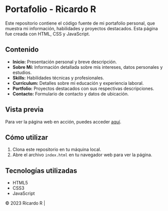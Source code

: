 # Portafolio - Ricardo R

Este repositorio contiene el código fuente de mi portafolio personal, que muestra mi información, habilidades y proyectos destacados. Esta página fue creada con HTML, CSS y JavaScript.

## Contenido

- **Inicio:** Presentación personal y breve descripción.
- **Sobre Mí:** Información detallada sobre mis intereses, datos personales y estudios.
- **Skills:** Habilidades técnicas y profesionales.
- **Currículum:** Detalles sobre mi educación y experiencia laboral.
- **Portfolio:** Proyectos destacados con sus respectivas descripciones.
- **Contacto:** Formulario de contacto y datos de ubicación.

## Vista previa

Para ver la página web en acción, puedes acceder [aquí](https://ricardorivadeneira.github.io/Portafolio_R/).

## Cómo utilizar

1. Clona este repositorio en tu máquina local.
2. Abre el archivo `index.html` en tu navegador web para ver la página.

## Tecnologías utilizadas

- HTML5
- CSS3
- JavaScript

© 2023 Ricardo R | 
